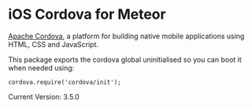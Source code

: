 # iOS Cordova for Meteor

[Apache Cordova](https://cordova.apache.org/), a platform for building native mobile applications using HTML, CSS and JavaScript.

This package exports the cordova global uninitialised so you can boot it when needed using:
```
cordova.require('cordova/init');
```

Current Version: 3.5.0